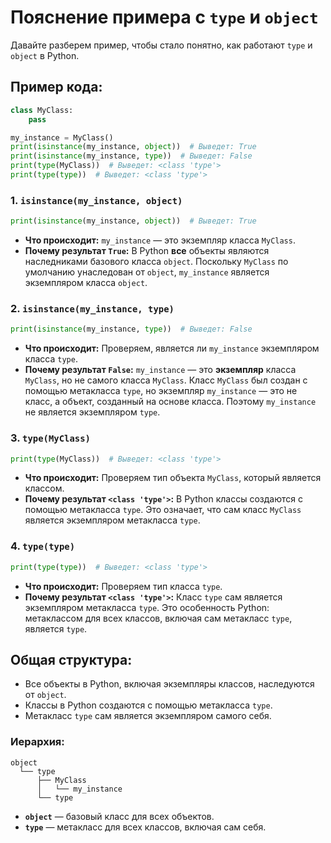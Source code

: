 
# Пояснение примера с `type` и `object`

Давайте разберем пример, чтобы стало понятно, как работают `type` и `object` в Python.

## Пример кода:
```python
class MyClass:
    pass

my_instance = MyClass()
print(isinstance(my_instance, object))  # Выведет: True
print(isinstance(my_instance, type))  # Выведет: False
print(type(MyClass))  # Выведет: <class 'type'>
print(type(type))  # Выведет: <class 'type'>
```

### 1. **`isinstance(my_instance, object)`**

```python
print(isinstance(my_instance, object))  # Выведет: True
```
- **Что происходит:** `my_instance` — это экземпляр класса `MyClass`.
- **Почему результат `True`:** В Python **все** объекты являются наследниками базового класса `object`. Поскольку `MyClass` по умолчанию унаследован от `object`, `my_instance` является экземпляром класса `object`.

### 2. **`isinstance(my_instance, type)`**

```python
print(isinstance(my_instance, type))  # Выведет: False
```
- **Что происходит:** Проверяем, является ли `my_instance` экземпляром класса `type`.
- **Почему результат `False`:** `my_instance` — это **экземпляр** класса `MyClass`, но не самого класса `MyClass`. Класс `MyClass` был создан с помощью метакласса `type`, но экземпляр `my_instance` — это не класс, а объект, созданный на основе класса. Поэтому `my_instance` не является экземпляром `type`.

### 3. **`type(MyClass)`**

```python
print(type(MyClass))  # Выведет: <class 'type'>
```
- **Что происходит:** Проверяем тип объекта `MyClass`, который является классом.
- **Почему результат `<class 'type'>`:** В Python классы создаются с помощью метакласса `type`. Это означает, что сам класс `MyClass` является экземпляром метакласса `type`.

### 4. **`type(type)`**

```python
print(type(type))  # Выведет: <class 'type'>
```
- **Что происходит:** Проверяем тип класса `type`.
- **Почему результат `<class 'type'>`:** Класс `type` сам является экземпляром метакласса `type`. Это особенность Python: метаклассом для всех классов, включая сам метакласс `type`, является `type`.

## Общая структура:

- Все объекты в Python, включая экземпляры классов, наследуются от `object`.
- Классы в Python создаются с помощью метакласса `type`.
- Метакласс `type` сам является экземпляром самого себя.
  
### Иерархия:

```plaintext
object
  └── type
      ├── MyClass
      │   └── my_instance
      └── type
```

- **`object`** — базовый класс для всех объектов.
- **`type`** — метакласс для всех классов, включая сам себя.
